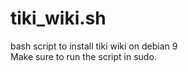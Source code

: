 # tiki_wiki.sh
bash script to install tiki wiki on debian 9
<br>Make sure to run the script in sudo.</br>
